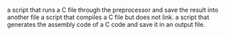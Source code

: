a script that runs a C file through the preprocessor and save the result into another file
 a script that compiles a C file but does not link.
 a script that generates the assembly code of a C code and save it in an output file.
